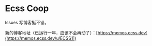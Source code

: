 # Ecss Coop
Issues 写博客挺不错。

新的博客地址（已运行一年，应该不会再动了）：[https://memos.ecss.dev](https://memos.ecss.dev/u/ECSS11)
